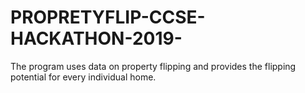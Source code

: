 # PROPRETYFLIP-CCSE-HACKATHON-2019-
The program uses data on property flipping and provides the flipping potential for every individual home.
